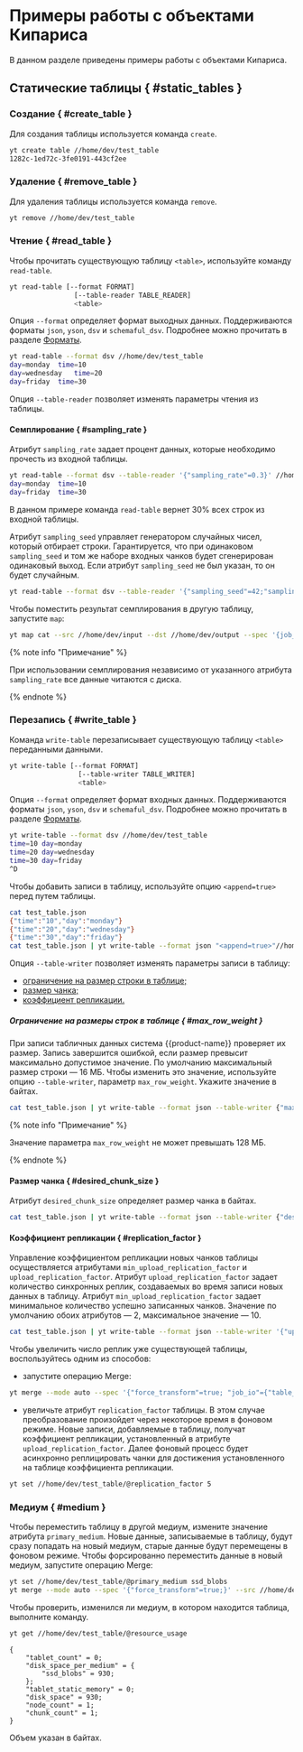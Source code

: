 # Примеры работы с объектами Кипариса

В данном разделе приведены примеры работы с объектами Кипариса.

## Статические таблицы { #static_tables }

### Создание { #create_table }

Для создания таблицы используется команда `create`.

```bash
yt create table //home/dev/test_table
1282c-1ed72c-3fe0191-443cf2ee
```

### Удаление { #remove_table }

Для удаления таблицы используется команда `remove`.

```bash
yt remove //home/dev/test_table
```

### Чтение { #read_table }

Чтобы прочитать существующую таблицу `<table>`, используйте команду `read-table`.

```bash
yt read-table [--format FORMAT]
                [--table-reader TABLE_READER]
                <table>
```

Опция `--format` определяет формат выходных данных. Поддерживаются форматы `json`, `yson`, `dsv` и `schemaful_dsv`. Подробнее можно прочитать в разделе [Форматы](../../../user-guide/storage/formats.md).

```bash
yt read-table --format dsv //home/dev/test_table
day=monday	time=10
day=wednesday	time=20
day=friday	time=30
```

Опция `--table-reader` позволяет изменять параметры чтения из таблицы.

#### Семплирование { #sampling_rate }

Атрибут `sampling_rate` задает процент данных, которые необходимо прочесть из входной таблицы.

```bash
yt read-table --format dsv --table-reader '{"sampling_rate"=0.3}' //home/dev/test_table
day=monday	time=10
day=friday	time=30
```

В данном примере команда `read-table` вернет 30% всех строк из входной таблицы.

Атрибут `sampling_seed` управляет генератором случайных чисел, который отбирает строки. Гарантируется, что при одинаковом `sampling_seed` и том же наборе входных чанков будет сгенерирован одинаковый выход. Если атрибут `sampling_seed` не был указан, то он будет случайным.

```bash
yt read-table --format dsv --table-reader '{"sampling_seed"=42;"sampling_rate"=0.3}' //home/dev/test_table
```

Чтобы поместить результат семплирования в другую таблицу, запустите `map`:

```bash
yt map cat --src //home/dev/input --dst //home/dev/output --spec '{job_io = {table_reader = {sampling_rate = 0.001}}}' --format yson
```

{% note info "Примечание" %}

При использовании семплирования независимо от указанного атрибута `sampling_rate` все данные читаются с диска.

{% endnote %}


### Перезапись { #write_table }

Команда `write-table` перезаписывает существующую таблицу `<table>` переданными данными.

```bash
yt write-table [--format FORMAT]
                 [--table-writer TABLE_WRITER]
                 <table>
```

Опция `--format` определяет формат входных данных. Поддерживаются форматы `json`, `yson`, `dsv` и `schemaful_dsv`. Подробнее можно прочитать в разделе [Форматы](../../../user-guide/storage/formats.md).

```bash
yt write-table --format dsv //home/dev/test_table
time=10	day=monday
time=20	day=wednesday
time=30 day=friday
^D
```

Чтобы добавить записи в таблицу, используйте опцию `<append=true>` перед путем таблицы.

```bash
cat test_table.json
{"time":"10","day":"monday"}
{"time":"20","day":"wednesday"}
{"time":"30","day":"friday"}
cat test_table.json | yt write-table --format json "<append=true>"//home/dev/test_table
```

Опция `--table-writer` позволяет изменять параметры записи в таблицу:

* [ограничение на размер строки в таблице;](#max_row_weight)
* [размер чанка;](#desired_chunk_size)
* [коэффициент репликации.](#replication_factor)

##### Ограничение на размеры строк в таблице { #max_row_weight }

При записи табличных данных система {{product-name}} проверяет их размер. Запись завершится ошибкой, если размер превысит максимально допустимое значение.
По умолчанию максимальный размер строки — 16 МБ. Чтобы изменить это значение, используйте опцию `--table-writer`, параметр `max_row_weight`. Укажите значение в байтах.

```bash
cat test_table.json | yt write-table --format json --table-writer {"max_row_weight"=33554432} //home/dev/test_table
```

{% note info "Примечание" %}

Значение параметра `max_row_weight` не может превышать 128 МБ.

{% endnote %}

#### Размер чанка { #desired_chunk_size }

Атрибут `desired_chunk_size` определяет размер чанка в байтах.

```bash
cat test_table.json | yt write-table --format json --table-writer {"desired_chunk_size"=1024} //home/dev/test_table
```

#### Коэффициент репликации { #replication_factor }

Управление коэффициентом репликации новых чанков таблицы осуществляется атрибутами `min_upload_replication_factor` и  `upload_replication_factor`.
Атрибут `upload_replication_factor` задает количество синхронных реплик, создаваемых во время записи новых данных в таблицу.
Атрибут `min_upload_replication_factor` задает минимальное количество успешно записанных чанков. Значение по умолчанию обоих атрибутов — 2, максимальное значение — 10.

```bash
cat test_table.json | yt write-table --format json --table-writer '{"upload_replication_factor"=5;"min_upload_replication_factor"=3}' //home/dev/test_table
```

Чтобы увеличить число реплик уже существующей таблицы, воспользуйтесь одним из способов:
- запустите операцию Merge:

```bash
yt merge --mode auto --spec '{"force_transform"=true; "job_io"={"table_writer"={"upload_replication_factor"=5}}}' --src <> --dst <>
```
- увеличьте атрибут `replication_factor` таблицы. В этом случае преобразование произойдет через некоторое время в фоновом режиме. Новые записи, добавляемые в таблицу, получат коэффициент репликации, установленный в атрибуте `upload_replication_factor`. Далее фоновый процесс будет асинхронно реплицировать чанки для достижения установленного на таблице коэффициента репликации.

```bash
yt set //home/dev/test_table/@replication_factor 5
```

### Медиум { #medium }

Чтобы переместить таблицу в другой медиум, измените значение атрибута `primary_medium`.
Новые данные, записываемые в таблицу, будут сразу попадать на новый медиум, старые данные будут перемещены в фоновом режиме.
Чтобы форсированно переместить данные в новый медиум, запустите операцию Merge:

```bash
yt set //home/dev/test_table/@primary_medium ssd_blobs
yt merge --mode auto --spec '{"force_transform"=true;}' --src //home/dev/test_table --dst //home/dev/test_table
```

Чтобы проверить, изменился ли медиум, в котором находится таблица, выполните команду.

```bash
yt get //home/dev/test_table/@resource_usage
```
```
{
    "tablet_count" = 0;
    "disk_space_per_medium" = {
        "ssd_blobs" = 930;
    };
    "tablet_static_memory" = 0;
    "disk_space" = 930;
    "node_count" = 1;
    "chunk_count" = 1;
}
```
Объем указан в байтах.

